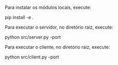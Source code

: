 Para instalar os módulos locais, execute:

pip install -e .

Para executar o servidor, no diretório raiz, execute:

python src/server.py -port <porta>

Para executar o cliente, no diretório raiz, execute:

python src/client.py -port <porta>

